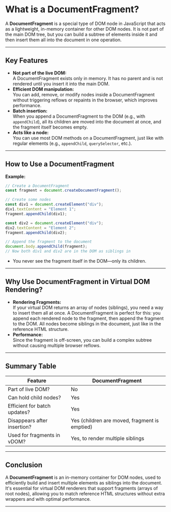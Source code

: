 # What is a DocumentFragment?

A **DocumentFragment** is a special type of DOM node in JavaScript that acts as a lightweight, in-memory container for other DOM nodes. It is not part of the main DOM tree, but you can build a subtree of elements inside it and then insert them all into the document in one operation.

---

## **Key Features**

- **Not part of the live DOM:**  
  A DocumentFragment exists only in memory. It has no parent and is not rendered until you insert it into the main DOM.
- **Efficient DOM manipulation:**  
  You can add, remove, or modify nodes inside a DocumentFragment without triggering reflows or repaints in the browser, which improves performance.
- **Batch insertion:**  
  When you append a DocumentFragment to the DOM (e.g., with `appendChild`), all its children are moved into the document at once, and the fragment itself becomes empty.
- **Acts like a node:**  
  You can use most DOM methods on a DocumentFragment, just like with regular elements (e.g., `appendChild`, `querySelector`, etc.).

---

## **How to Use a DocumentFragment**

**Example:**
```js
// Create a DocumentFragment
const fragment = document.createDocumentFragment();

// Create some nodes
const div1 = document.createElement("div");
div1.textContent = "Element 1";
fragment.appendChild(div1);

const div2 = document.createElement("div");
div2.textContent = "Element 2";
fragment.appendChild(div2);

// Append the fragment to the document
document.body.appendChild(fragment);
// Now both div1 and div2 are in the DOM as siblings in 
```
- You never see the fragment itself in the DOM—only its children.

---

## **Why Use DocumentFragment in Virtual DOM Rendering?**

- **Rendering Fragments:**  
  If your virtual DOM returns an array of nodes (siblings), you need a way to insert them all at once. A DocumentFragment is perfect for this: you append each rendered node to the fragment, then append the fragment to the DOM. All nodes become siblings in the document, just like in the reference HTML structure.
- **Performance:**  
  Since the fragment is off-screen, you can build a complex subtree without causing multiple browser reflows.

---

## **Summary Table**

| Feature                      | DocumentFragment                   |
|------------------------------|------------------------------------|
| Part of live DOM?            | No                                 |
| Can hold child nodes?        | Yes                                |
| Efficient for batch updates? | Yes                                |
| Disappears after insertion?  | Yes (children are moved, fragment is emptied)|
| Used for fragments in vDOM?  | Yes, to render multiple siblings   |

---

## **Conclusion**

A **DocumentFragment** is an in-memory container for DOM nodes, used to efficiently build and insert multiple elements as siblings into the document.  
It's essential for virtual DOM renderers that support fragments (arrays of root nodes), allowing you to match reference HTML structures without extra wrappers and with optimal performance.

---
